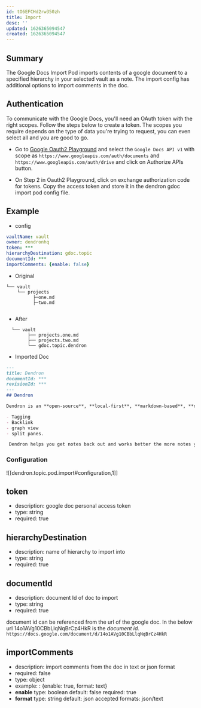 ```yaml
---
id: tO6EFCHd2rw350zh
title: Import
desc: ''
updated: 1626365094547
created: 1626365094547
---
```



## Summary

The Google Docs Import Pod imports contents of a google document to a specified hierarchy in your selected vault as a note.
The import config has additional options to import comments in the doc.

## Authentication

To communicate with the Google Docs, you'll need an OAuth token with the right scopes.
Follow the steps below to create a token. The scopes you require depends on the type of data you're trying to request, you can even select all and you are good to go.

- Go to [Google Oauth2 Playground](https://developers.google.com/oauthplayground/) and select the `Google Docs API v1` with scope as `https://www.googleapis.com/auth/documents` and `https://www.googleapis.com/auth/drive` and click on Authorize APIs button.


-  On Step 2 in Oauth2 Playground, click on exchange authorization code for tokens. Copy the access token and store it in the  dendron gdoc import pod config file. 




## Example

- config
```yml
vaultName: vault
owner: dendronhq
token: ***
hierarchyDestination: gdoc.topic
documentId: ***
importComments: {enable: false}
```

- Original 
```
└── vault
    └── projects
          ├─one.md
          ├─two.md
  
```
- After

```
  └── vault
        ├── projects.one.md
        ├── projects.two.md
        └── gdoc.topic.dendron

```

- Imported Doc

```md
---
title: Dendron
documentId: ***
revisionId: ***
---
## Dendron

Dendron is an **open-source**, **local-first**, **markdown-based**, **note-taking** tool built on top of [VSCode](https://code.visualstudio.com/). Like most such tools, Dendron supports all the usual features you would expect like :

- Tagging
- Backlink
- graph view
- split panes.

 Dendron helps you get notes back out and works better the more notes you have.
```

### Configuration

![[dendron.topic.pod.import#configuration,1]]


## token
- description: google doc personal access token
- type: string
- required: true

## hierarchyDestination
- description: name of hierarchy to import into
- type: string
- required: true

## documentId

- description: document Id of doc to import
- type: string
- required: true

document id can be referenced from the url of the google doc.
In the below url 14o1AVg10CBbLlqNqBrCz4HkR is the _document id._
`
https://docs.google.com/document/d/14o1AVg10CBbLlqNqBrCz4HkR
`


## importComments

- description: import comments from the doc in text or json format
- required: false
- type: object
- example: : {enable: true, format: text} 
- **enable**
type: boolean
default: false
required: true
 - **format**
type: string
default: json
accepted formats: json/text